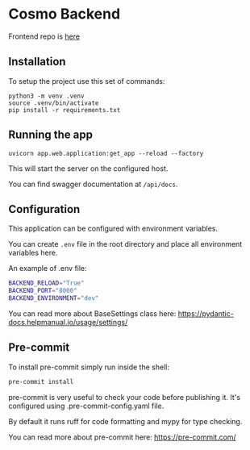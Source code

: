 # Cosmo Backend

Frontend repo is [here](https://github.com/astelmach01/GPT-crawler-frontend)

## Installation

To setup the project use this set of commands:

```shell
python3 -m venv .venv
source .venv/bin/activate
pip install -r requirements.txt
```

## Running the app

```shell
uvicorn app.web.application:get_app --reload --factory
```

This will start the server on the configured host.

You can find swagger documentation at `/api/docs`.

## Configuration

This application can be configured with environment variables.

You can create `.env` file in the root directory and place all
environment variables here.

An example of .env file:

```bash
BACKEND_RELOAD="True"
BACKEND_PORT="8000"
BACKEND_ENVIRONMENT="dev"
```

You can read more about BaseSettings class here: https://pydantic-docs.helpmanual.io/usage/settings/

## Pre-commit

To install pre-commit simply run inside the shell:

```bash
pre-commit install
```

pre-commit is very useful to check your code before publishing it.
It's configured using .pre-commit-config.yaml file.

By default it runs ruff for code formatting and mypy for type checking.

You can read more about pre-commit here: https://pre-commit.com/
